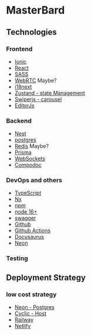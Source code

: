 # MasterBard

## Technologies

### Frontend
- [Ionic](https://ionicframework.com/)
- [React](https://react.dev/)
- [SASS](https://sass-lang.com/documentation/syntax/)
- [WebRTC](https://webrtc.org/) Maybe?
- [i18next](https://www.i18next.com/)
- [Zustand - state Management](https://github.com/pmndrs/zustand#typescript-usage)
- [Swiperjs - carousel](https://swiperjs.com/)
- [EditorJs](https://editorjs.io/)

### Backend
- [Nest](https://nestjs.com/)
- [postgres](https://www.postgresql.org/)
- [Redis](https://redis.io/) Maybe?
- [Prisma](https://www.prisma.io/)
- [WebSockets](https://developer.mozilla.org/en-US/docs/Web/API/WebSockets_API)
- [Compodoc](https://compodoc.app/)

### DevOps and others
- [TypeScript](https://www.typescriptlang.org/)
- [Nx](https://nx.dev/)
- [npm]()
- [node 16+](https://nodejs.org/en)
- [swagger](https://swagger.io/)
- [Github](https://github.com/)
- [Github Actions](https://github.com/features/actions)
- [Docusaurus](https://docusaurus.io/)
- [Neon](https://neon.tech/)
### Testing

## Deployment Strategy

### low cost strategy
- [Neon - Postgres](https://neon.tech/)
- [Cyclic - Host](https://www.cyclic.sh/pricing/)
- [Railway](https://railway.app/)
- [Netlify](https://www.netlify.com/)
